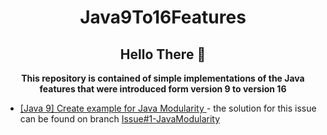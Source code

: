 <h1 align="center">Java9To16Features</h1>

<h2 align="center"> Hello There 👋 </h2>

<p align="center">
<b>
This repository is contained of simple implementations of the Java features that were 
introduced form version 9 to version 16 
</b>
</p>

<ul>
<li>
<a href="https://github.com/filipkule/Java9To16Features/issues/1">
[Java 9] Create example for Java Modularity
</a>
- the solution for this issue can be found on branch 
<a href="https://github.com/filipkule/Java9To16Features/blob/Issue%231-JavaModularity/README.md">
Issue#1-JavaModularity
</a>
</li>
</ul>

